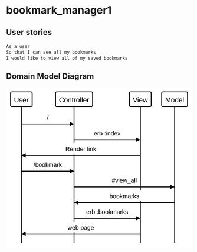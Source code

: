 # bookmark_manager1

## User stories

```
As a user
So that I can see all my bookmarks
I would like to view all of my saved bookmarks
```

## Domain Model Diagram

![Diagram 1](https://github.com/Sumner1185/bookmark_manager1/blob/master/diagrams/domain_model1)
